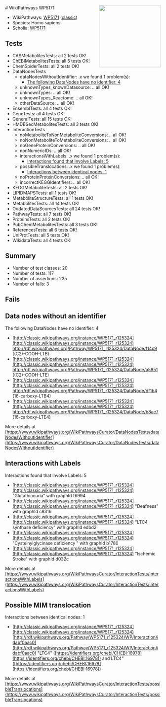 <img style="float: right; width: 200px" src="https://upload.wikimedia.org/wikipedia/commons/thumb/8/83/Wplogo_with_text_500.png/640px-Wplogo_with_text_500.png" />
# WikiPathways WP5171

* WikiPathways: [WP5171](https://wikipathways.org/pathways/WP5171) ([classic](https://classic.wikipathways.org/instance/WP5171))
* Species: Homo sapiens
* Scholia: [WP5171](https://scholia.toolforge.org/wikipathways/WP5171)
## Tests
* CASMetabolitesTests: all 2 tests OK!
* ChEBIMetabolitesTests: all 5 tests OK!
* ChemSpiderTests: all 2 tests OK!
* DataNodesTests
    * dataNodesWithoutIdentifier: .x we found 1 problem(s):
        * [The following DataNodes have no identifier: 4](#d2d32fa3)
    * unknownTypes_knownDatasource: .. all OK!
    * unknownTypes: .. all OK!
    * unknownTypes_Reactome: .. all OK!
    * otherDataSource: .. all OK!
* EnsemblTests: all 4 tests OK!
* GeneTests: all 4 tests OK!
* GeneralTests: all 15 tests OK!
* HMDBSecMetabolitesTests: all 3 tests OK!
* InteractionTests
    * noMetaboliteToNonMetaboliteConversions: .. all OK!
    * noNonMetaboliteToMetaboliteConversions: .. all OK!
    * noGeneProteinConversions: .. all OK!
    * nonNumericIDs: .. all OK!
    * interactionsWithLabels: .x we found 1 problem(s):
        * [Interactions found that involve Labels: 5](#630d267c)
    * possibleTranslocations: .x we found 1 problem(s):
        * [Interactions between identical nodes: 1](#1c118206)
    * noProteinProteinConversions: .. all OK!
    * incorrectKEGGIdentifiers: .. all OK!
* KEGGMetaboliteTests: all 2 tests OK!
* LIPIDMAPSTests: all 1 tests OK!
* MetaboliteStructureTests: all 1 tests OK!
* MetabolitesTests: all 14 tests OK!
* OudatedDataSourcesTests: all 24 tests OK!
* PathwayTests: all 7 tests OK!
* ProteinsTests: all 2 tests OK!
* PubChemMetabolitesTests: all 3 tests OK!
* ReferencesTests: all 6 tests OK!
* UniProtTests: all 5 tests OK!
* WikidataTests: all 4 tests OK!


## Summary

* Number of test classes: 20
* Number of tests: 117
* Number of assertions: 235
* Number of fails: 3

## Fails

<a name="d2d32fa3" />

## Data nodes without an identifier

The following DataNodes have no identifier: 4

* [http://classic.wikipathways.org/instance/WP5171_r125324](http://classic.wikipathways.org/instance/WP5171_r125324) http://rdf.wikipathways.org/Pathway/WP5171_r125324/DataNode/f14c9 ((C2)-COOH-LTB)
* [http://classic.wikipathways.org/instance/WP5171_r125324](http://classic.wikipathways.org/instance/WP5171_r125324) http://rdf.wikipathways.org/Pathway/WP5171_r125324/DataNode/a5851 ((C2)-COOH-LTE)
* [http://classic.wikipathways.org/instance/WP5171_r125324](http://classic.wikipathways.org/instance/WP5171_r125324) http://rdf.wikipathways.org/Pathway/WP5171_r125324/DataNode/df1b4 (16-carboxy-LTB4)
* [http://classic.wikipathways.org/instance/WP5171_r125324](http://classic.wikipathways.org/instance/WP5171_r125324) http://rdf.wikipathways.org/Pathway/WP5171_r125324/DataNode/b8ae7 (16-carboxy-LTE4)


More details at [https://www.wikipathways.org/WikiPathwaysCurator/DataNodesTests/dataNodesWithoutIdentifier](https://www.wikipathways.org/WikiPathwaysCurator/DataNodesTests/dataNodesWithoutIdentifier)

<a name="630d267c" />

## Interactions with Labels

Interactions found that involve Labels: 5

* [http://classic.wikipathways.org/instance/WP5171_r125324](http://classic.wikipathways.org/instance/WP5171_r125324) "Glutathionuria" with graphId f6994
* [http://classic.wikipathways.org/instance/WP5171_r125324](http://classic.wikipathways.org/instance/WP5171_r125324) "Deafness" with graphId c8316
* [http://classic.wikipathways.org/instance/WP5171_r125324](http://classic.wikipathways.org/instance/WP5171_r125324) "LTC4 synthase
deficiency" with graphId edbd2
* [http://classic.wikipathways.org/instance/WP5171_r125324](http://classic.wikipathways.org/instance/WP5171_r125324) "Cysteinylglycinase 
deficiency " with graphId b1780
* [http://classic.wikipathways.org/instance/WP5171_r125324](http://classic.wikipathways.org/instance/WP5171_r125324) "Ischemic
Stroke" with graphId d032c


More details at [https://www.wikipathways.org/WikiPathwaysCurator/InteractionTests/interactionsWithLabels](https://www.wikipathways.org/WikiPathwaysCurator/InteractionTests/interactionsWithLabels)

<a name="1c118206" />

## Possible MIM translocation

Interactions between identical nodes: 1

* [http://classic.wikipathways.org/instance/WP5171_r125324](http://classic.wikipathways.org/instance/WP5171_r125324) [http://rdf.wikipathways.org/Pathway/WP5171_r125324/WP/Interaction/idabf0aac0](http://rdf.wikipathways.org/Pathway/WP5171_r125324/WP/Interaction/idabf0aac0) "LTC4" ([https://identifiers.org/chebi/CHEBI:16978](https://identifiers.org/chebi/CHEBI:16978)) and 
LTC4" ([https://identifiers.org/chebi/CHEBI:16978](https://identifiers.org/chebi/CHEBI:16978))


More details at [https://www.wikipathways.org/WikiPathwaysCurator/InteractionTests/possibleTranslocations](https://www.wikipathways.org/WikiPathwaysCurator/InteractionTests/possibleTranslocations)

